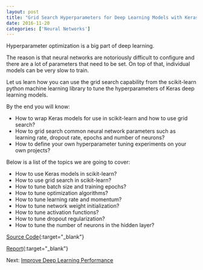 ```yaml
---
layout: post
title: "Grid Search Hyperparameters for Deep Learning Models with Keras"
date: 2016-11-20
categories: ['Neural Networks']
---
```


Hyperparameter optimization is a big part of deep learning.

The reason is that neural networks are notoriously difficult to configure and there are a lot of parameters that need to be set. On top of that, individual models can be very slow to train.

Let us learn how you can use the grid search capability from the scikit-learn python machine learning library to tune the hyperparameters of Keras deep learning models.

By the end you will know:

- How to wrap Keras models for use in scikit-learn and how to use grid search?
- How to grid search common neural network parameters such as learning rate, dropout rate, epochs and number of neurons?
- How to define your own hyperparameter tuning experiments on your own projects?

Below is a list of the topics we are going to cover:

- How to use Keras models in scikit-learn?
- How to use grid search in scikit-learn?
- How to tune batch size and training epochs?
- How to tune optimization algorithms?
- How to tune learning rate and momentum?
- How to tune network weight initialization?
- How to tune activation functions?
- How to tune dropout regularization?
- How to tune the number of neurons in the hidden layer?


[Source Code](){:target="_blank"}

[Report](http://htmlpreview.github.io/?){:target="_blank"}

Next: [Improve Deep Learning Performance](/notes/2016/11/21/improve-deep-learning-performance)
